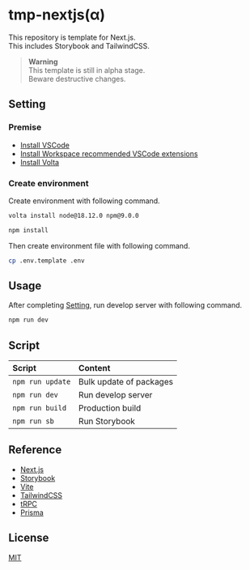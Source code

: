 # tmp-nextjs(α)

This repository is template for Next.js.  
This includes Storybook and TailwindCSS.  

> **Warning**  
> This template is still in alpha stage.  
> Beware destructive changes.  

<h2 id="setting">Setting</h2>

<h3>Premise</h3>

- [Install VSCode](https://azure.microsoft.com/ja-jp/products/visual-studio-code/)
- [Install Workspace recommended VSCode extensions](https://code.visualstudio.com/docs/editor/extension-marketplace#_workspace-recommended-extensions)
- [Install Volta](https://docs.volta.sh/guide/getting-started)

<h3>Create environment</h3>

Create environment with following command.  

```zsh
volta install node@18.12.0 npm@9.0.0

npm install
```

Then create environment file with following command.  

```zsh
cp .env.template .env
```

## Usage

After completing [Setting](./README.md#setting), run develop server with following command.  

```zsh
npm run dev
```

## Script

| Script | Content |
|:-------|:--------|
| `npm run update`| Bulk update of packages |
| `npm run dev` | Run develop server |
| `npm run build` | Production build |
| `npm run sb` | Run Storybook |

## Reference

- [Next.js](https://nextjs.org/)
- [Storybook](https://storybook.js.org/)
- [Vite](https://ja.vitejs.dev/)
- [TailwindCSS](https://tailwindui.com/)
- [tRPC](https://trpc.io/)
- [Prisma](https://www.prisma.io/)

## License

[MIT](https://opensource.org/licenses/MIT)
